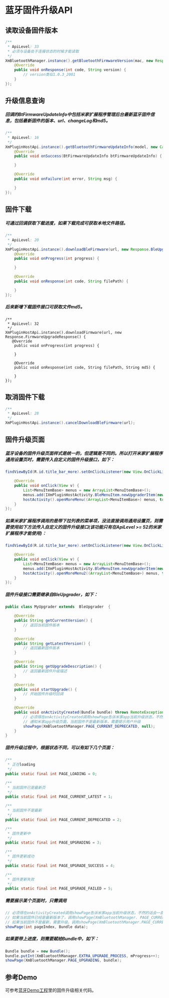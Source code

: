 # 蓝牙固件升级API
## 读取设备固件版本
```Java
/**
 * ApiLevel: 33
 * 必须与设备处于连接状态的时候才能读取
 */
XmBluetoothManager.instance().getBluetoothFirmwareVersion(mac, new Response.BleReadFirmwareVersionResponse() {
    @Override
    public void onResponse(int code, String version) {
        // version类似1.0.3_2001
    }
});
```
## 升级信息查询
<h5>回调的BtFirmwareUpdateInfo中包括米家扩展程序管理后台最新蓝牙固件信息，包括最新固件的版本、url、changeLog和md5。</h5>

```Java
/**
 * ApiLevel: 16
 */
XmPluginHostApi.instance().getBluetoothFirmwareUpdateInfo(model, new Callback<BtFirmwareUpdateInfo>() {
    @Override
    public void onSuccess(BtFirmwareUpdateInfo btFirmwareUpdateInfo) {

    }

    @Override
    public void onFailure(int error, String msg) {

    }
});
```

## 固件下载
<h5>可通过回调获取下载进度，如果下载完成可获取本地文件路径。</h5>

```Java
/**
 * ApiLevel: 20
 */
XmPluginHostApi.instance().downloadBleFirmware(url, new Response.BleUpgradeResponse() {
    @Override
    public void onProgress(int progress) {

    }

    @Override
    public void onResponse(int code, String filePath) {

    }
});
```

<h5>后来新增下载固件接口可获取文件md5。</h5>

```
/**
 * ApiLevel: 32
 */
XmPluginHostApi.instance().downloadFirmware(url, new Response.FirmwareUpgradeResponse() {
   @Override
    public void onProgress(int progress) {

    }

    @Override
    public void onResponse(int code, String filePath, String md5) {

    }
});
```

## 取消固件下载

```Java
/**
 * ApiLevel: 28
 */
XmPluginHostApi.instance().cancelDownloadBleFirmware(url);
```

## 固件升级页面
<h5>蓝牙设备的固件升级页面样式是统一的，但逻辑是不同的。所以打开米家扩展程序通用设置页时，需要传入自定义的固件升级接口，如下：</h5>

```Java
findViewById(R.id.title_bar_more).setOnClickListener(new View.OnClickListener() {

    @Override
    public void onClick(View v) {
        List<MenuItemBase> menus = new ArrayList<MenuItemBase>();
        menus.add(IXmPluginHostActivity.BleMenuItem.newUpgraderItem(new MyUpgrader()));
        hostActivity().openMoreMenu((ArrayList<MenuItemBase>) menus, true, 0);
    }
});
```

<h5>如果米家扩展程序调用的是带下拉列表的菜单项，没法直接调用通用设置页，则需要使用如下方法传入自定义的固件升级接口(该功能只有在ApiLevel >= 52的米家扩展程序才能使用)：</h5>

```Java
findViewById(R.id.title_bar_more).setOnClickListener(new View.OnClickListener() {

    @Override
    public void onClick(View v) {
        List<MenuItemBase> menus = new ArrayList<MenuItemBase>();
        menus.add(IXmPluginHostActivity.BleMenuItem.newUpgraderItem(new MyUpgrader()));
        hostActivity().openMoreMenu2((ArrayList<MenuItemBase>) menus, true, 0, null);
    }
});
```

<h5>固件升级接口需要继承自BleUpgrader，如下：</h5>

```Java
public class MyUpgrader extends  BleUpgrader  {

    @Override
    public String getCurrentVersion() {
        // 返回当前固件版本
    }

    @Override
    public String getLatestVersion() {
        // 返回最新固件版本
    }

    @Override
    public String getUpgradeDescription() {
        // 返回最新固件升级描述
    }   

    @Override
    public void startUpgrade() {
        // 开始固件升级时回调
    }   

    @Override
    public void onActivityCreated(Bundle bundle) throws RemoteException {
        // 必须得在onActivityCreated调用showPage告诉米家app当前升级状态，不然的话会一直显示Loading页
        // 通知米家app升级页面，当前固件不是最新版本，需要提示用户升级
        showPage(XmBluetoothManager.PAGE_CURRENT_DEPRECATED, null);
    }
}
```

<h5>固件升级过程中，根据状态不同，可以有如下几个页面：</h5>

```Java
/**
 * 正在loading
 */
public static final int PAGE_LOADING = 0;

/**
 * 当前固件已是最新页
 */
public static final int PAGE_CURRENT_LATEST = 1;

/**
 * 当前固件不是最新
 */
public static final int PAGE_CURRENT_DEPRECATED = 2;

/**
 * 固件更新中
 */
public static final int PAGE_UPGRADING = 3;

/**
 * 固件更新成功
 */
public static final int PAGE_UPGRADE_SUCCESS = 4;

/**
 * 固件更新失败
 */
public static final int PAGE_UPGRADE_FAILED = 5;
```

<h5>需要展示某个页面时，只需调用</h5>

```Java
// 必须得在onActivityCreated调用showPage告诉米家app当前升级状态，不然的话会一直显示Loading页
// 如果当前固件已经是最新版本了，调用showPage(XmBluetoothManager. PAGE_CURRENT_LATEST, null);
// 如果当前固件不是最新，需要升级，调用showPage(XmBluetoothManager.PAGE_CURRENT_DEPRECATED, null);
showPage(int pageIndex, Bundle data);
```

<h5>如果要带上进度，则需要赋给Bundle中，如下：</h5>

```Java
Bundle bundle = new Bundle();
bundle.putInt(XmBluetoothManager.EXTRA_UPGRADE_PROCESS, mProgress++);
showPage(XmBluetoothManager.PAGE_UPGRADING, bundle);
```

## 参考Demo
可参考[蓝牙Demo工程](../plugProject/xiaomi_bledemo)里的固件升级相关代码。
